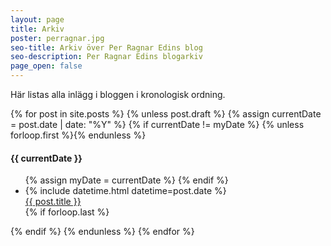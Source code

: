 ```yaml
---
layout: page
title: Arkiv
poster: perragnar.jpg
seo-title: Arkiv över Per Ragnar Edins blog
seo-description: Per Ragnar Edins blogarkiv
page_open: false
---
```


<div class="post">
  <div class="box">
    <p>
      Här listas alla inlägg i bloggen i kronologisk ordning.
    </p>
    <section class="generic-post-list">
      {% for post in site.posts %}
        {% unless post.draft %}
          {% assign currentDate = post.date | date: "%Y" %}
          {% if currentDate != myDate %}
            {% unless forloop.first %}</ul>{% endunless %}
            <h4 class="header">{{ currentDate }}</h4>
            <ul>
            {% assign myDate = currentDate %}
          {% endif %}
          <li>
            <div class="post-date">{% include datetime.html datetime=post.date %}</div>
            <div class="post-name"><a href="{{ post.url }}">{{ post.title }}</a></div>
          </li>
          {% if forloop.last %}</ul>{% endif %}
        {% endunless %}
      {% endfor %}
    </section>
  </div>
</div>
